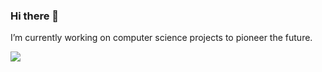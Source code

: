 ### Hi there 👋
I’m currently working on computer science projects to pioneer the future.

![](https://github-readme-stats.vercel.app/api?username=ramahanisha-7&show_icons=true&count_private=true)  
